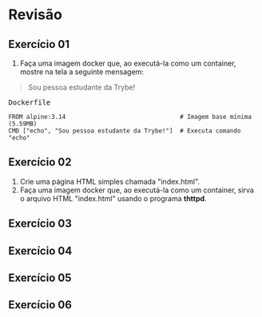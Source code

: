 # Revisão

## Exercício 01
1. Faça uma imagem docker que, ao executá-la como um container, mostre na tela a seguinte mensagem:
> Sou pessoa estudante da Trybe!

<p><samp>Dockerfile</samp></p>

```
FROM alpine:3.14								# Imagem base mínima (5.59MB)
CMD ["echo", "Sou pessoa estudante da Trybe!"]	# Executa comando "echo"

```

## Exercício 02
1. Crie uma página HTML simples chamada "index.html".
2. Faça uma imagem docker que, ao executá-la como um container, sirva o arquivo HTML "index.html" usando o programa **thttpd**.

## Exercício 03

## Exercício 04

## Exercício 05

## Exercício 06

